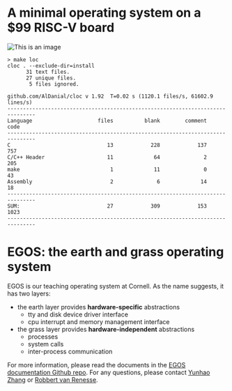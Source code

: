 # A minimal operating system on a $99 RISC-V board

![This is an image](https://dolobyte.net/print/egos-riscv.jpg)

```shell
> make loc
cloc . --exclude-dir=install
      31 text files.
      27 unique files.                              
       5 files ignored.

github.com/AlDanial/cloc v 1.92  T=0.02 s (1120.1 files/s, 61602.9 lines/s)
-------------------------------------------------------------------------------
Language                     files          blank        comment           code
-------------------------------------------------------------------------------
C                               13            228            137            757
C/C++ Header                    11             64              2            205
make                             1             11              0             43
Assembly                         2              6             14             18
-------------------------------------------------------------------------------
SUM:                            27            309            153           1023
-------------------------------------------------------------------------------
```
# EGOS: the earth and grass operating system

EGOS is our teaching operating system at Cornell. As the name suggests, it has two layers: 
* the earth layer provides **hardware-specific** abstractions
    * tty and disk device driver interface
    * cpu interrupt and memory management interface
* the grass layer provides **hardware-independent** abstractions
    * processes
    * system calls
    * inter-process communication

For more information, please read the documents in the [EGOS documentation Github repo](). 
For any questions, please contact [Yunhao Zhang](mailto:yz2327@cornell.edu) or [Robbert van Renesse](mailto:rvr@cs.cornell.edu).
